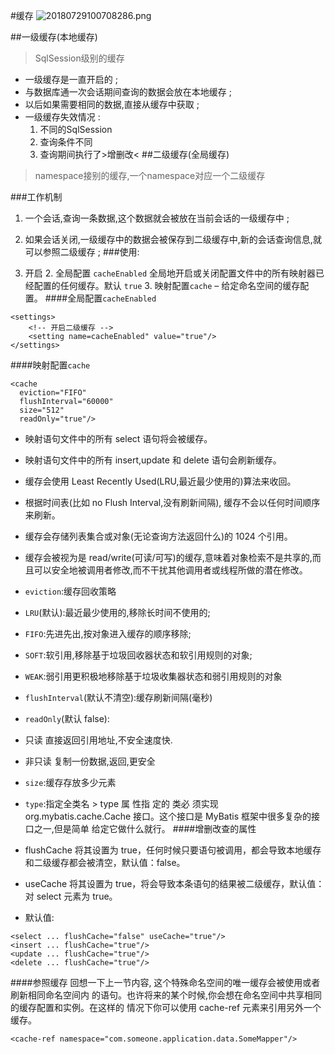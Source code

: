 #缓存
![20180729100708286.png](https://upload-images.jianshu.io/upload_images/13055171-142e538ad5c239d4.png?imageMogr2/auto-orient/strip%7CimageView2/2/w/1240)

##一级缓存(本地缓存)
> SqlSession级别的缓存

* 一级缓存是一直开启的 ;
* 与数据库通一次会话期间查询的数据会放在本地缓存 ;
* 以后如果需要相同的数据,直接从缓存中获取 ;
* 一级缓存失效情况 :
	1. 不同的SqlSession
	2. 查询条件不同
	3. 查询期间执行了>增删改< 
##二级缓存(全局缓存)
> namespace接别的缓存,一个namespace对应一个二级缓存

###工作机制
1. 一个会话,查询一条数据,这个数据就会被放在当前会话的一级缓存中 ;
2. 如果会话关闭,一级缓存中的数据会被保存到二级缓存中,新的会话查询信息,就可以参照二级缓存 ;
###使用:

1. 开启
	2.  全局配置 `cacheEnabled`	全局地开启或关闭配置文件中的所有映射器已经配置的任何缓存。默认	`true`
	3. 映射配置`cache` – 给定命名空间的缓存配置。
####全局配置`cacheEnabled`
```
<settings>
	<!-- 开启二级缓存 -->
	<setting name=cacheEnabled" value="true"/>
</settings>
```
####映射配置`cache`
```
<cache
  eviction="FIFO"
  flushInterval="60000"
  size="512"
  readOnly="true"/>
```
* 映射语句文件中的所有 select 语句将会被缓存。
* 映射语句文件中的所有 insert,update 和 delete 语句会刷新缓存。
* 缓存会使用 Least Recently Used(LRU,最近最少使用的)算法来收回。
* 根据时间表(比如 no Flush Interval,没有刷新间隔), 缓存不会以任何时间顺序 来刷新。
* 缓存会存储列表集合或对象(无论查询方法返回什么)的 1024 个引用。
* 缓存会被视为是 read/write(可读/可写)的缓存,意味着对象检索不是共享的,而 且可以安全地被调用者修改,而不干扰其他调用者或线程所做的潜在修改。

* `eviction`:缓存回收策略
 * `LRU`(默认):最近最少使用的,移除长时间不使用的;
 * `FIFO`:先进先出,按对象进入缓存的顺序移除;
 * `SOFT`:软引用,移除基于垃圾回收器状态和软引用规则的对象;
 * `WEAK`:弱引用更积极地移除基于垃圾收集器状态和弱引用规则的对象
* `flushInterval`(默认不清空):缓存刷新间隔(毫秒)
* `readOnly`(默认 false):
 * 只读  直接返回引用地址,不安全速度快.
 * 非只读 复制一份数据,返回,更安全
*  `size`:缓存存放多少元素
*  `type`:指定全类名 > type 属 性指 定的 类必 须实现 org.mybatis.cache.Cache 接口。这个接口是 MyBatis 框架中很多复杂的接口之一,但是简单 给定它做什么就行。
####增删改查的属性
* flushCache	将其设置为 true，任何时候只要语句被调用，都会导致本地缓存和二级缓存都会被清空，默认值：false。

* useCache	将其设置为 true，将会导致本条语句的结果被二级缓存，默认值：对 select 元素为 true。
* 默认值:
```
<select ... flushCache="false" useCache="true"/>
<insert ... flushCache="true"/>
<update ... flushCache="true"/>
<delete ... flushCache="true"/>
```
####参照缓存
回想一下上一节内容, 这个特殊命名空间的唯一缓存会被使用或者刷新相同命名空间内 的语句。也许将来的某个时候,你会想在命名空间中共享相同的缓存配置和实例。在这样的 情况下你可以使用 cache-ref 元素来引用另外一个缓存。
```
<cache-ref namespace="com.someone.application.data.SomeMapper"/>
```

